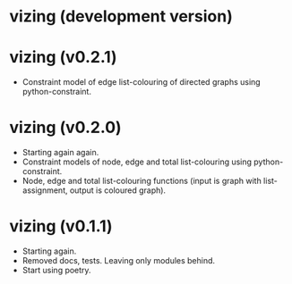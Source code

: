 # vizing (development version)

# vizing (v0.2.1)

* Constraint model of edge list-colouring of directed graphs using python-constraint.

# vizing (v0.2.0)

* Starting again again.
* Constraint models of node, edge and total list-colouring using python-constraint.
* Node, edge and total list-colouring functions (input is graph with list-assignment, output is coloured graph).

# vizing (v0.1.1)

* Starting again.
* Removed docs, tests. Leaving only modules behind.
* Start using poetry.

